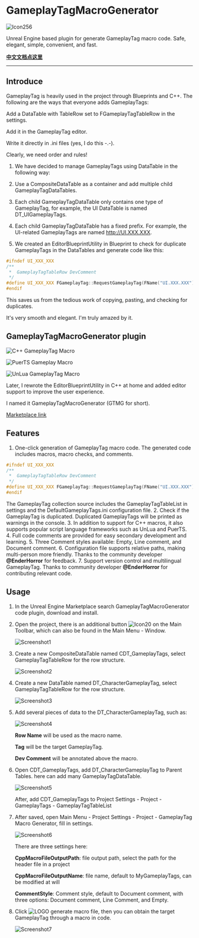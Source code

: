 # GameplayTagMacroGenerator

![Icon256](https://raw.githubusercontent.com/shpz/GameplayTagMacroGenerator/master/images/Icon256.png "LOGO")

Unreal Engine based plugin for generate GameplayTag macro code. Safe, elegant, simple, convenient, and fast.

[**中文文档点这里**](https://zhuanlan.zhihu.com/p/617792556)

---------

## Introduce
GameplayTag is heavily used in the project through Blueprints and C++. The following are the ways that everyone adds GameplayTags:

Add a DataTable with TableRow set to FGameplayTagTableRow in the settings.

Add it in the GameplayTag editor.

Write it directly in .ini files (yes, I do this -.-).

Clearly, we need order and rules!

1. We have decided to manage GameplayTags using DataTable in the following way:

2. Use a CompositeDataTable as a container and add multiple child GameplayTagDataTables.

3. Each child GameplayTagDataTable only contains one type of GameplayTag, for example, the UI DataTable is named DT_UIGameplayTags.

4. Each child GameplayTagDataTable has a fixed prefix. For example, the UI-related GameplayTags are named http://UI.XXX.XXX.

5. We created an EditorBlueprintUtility in Blueprint to check for duplicate GameplayTags in the DataTables and generate code like this:
``` C++
#ifndef UI_XXX_XXX
/**
 *	GameplayTagTableRow DevComment
 */
#define UI_XXX_XXX FGameplayTag::RequestGameplayTag(FName("UI.XXX.XXX"))
#endif
```

This saves us from the tedious work of copying, pasting, and checking for duplicates.

It's very smooth and elegant. I'm truly amazed by it.

## GameplayTagMacroGenerator plugin

![C++ GameplayTag Macro](https://github.com/shpz/GameplayTagMacroGenerator/assets/23391532/5ee30943-73d9-43d3-bdf0-e0b035e7b5ea)

![PuerTS Gameplay Macro](https://github.com/shpz/GameplayTagMacroGenerator/assets/23391532/bb372095-24df-4354-a623-ef43b8784ebc)

![UnLua GameplayTag Macro](https://github.com/shpz/GameplayTagMacroGenerator/assets/23391532/e1fb780b-2ae2-42ff-ab17-a83bfa1e35be)

Later, I rewrote the EditorBlueprintUtility in C++ at home and added editor support to improve the user experience.

I named it GameplayTagMacroGenerator (GTMG for short).

[Marketplace link](https://www.unrealengine.com/marketplace/zh-CN/product/7fcb315a0984496092e5ee3bc48b2606)

## Features

1. One-click generation of GameplayTag macro code. The generated code includes macros, macro checks, and comments.
``` C++
#ifndef UI_XXX_XXX
/**
 *	GameplayTagTableRow DevComment
 */
#define UI_XXX_XXX FGameplayTag::RequestGameplayTag(FName("UI.XXX.XXX"))
#endif
```
The GameplayTag collection source includes the GameplayTagTableList in settings and the DefaultGameplayTags.ini configuration file.
2. Check if the GameplayTag is duplicated. Duplicated GameplayTags will be printed as warnings in the console.
3. In addition to support for C++ macros, it also supports popular script language frameworks such as UnLua and PuerTS.
4. Full code comments are provided for easy secondary development and learning.
5. Three Comment styles available: Empty, Line comment, and Document comment.
6. Configuration file supports relative paths, making multi-person more friendly. Thanks to the community developer **@EnderHorror** for feedback.
7. Support version control and multilingual GameplayTag. Thanks to community developer **@EnderHorror** for contributing relevant code.

## Usage

1. In the Unreal Engine Marketplace search GameplayTagMacroGenerator code plugin, download and install.

2. Open the project, there is an additional button ![Icon20](https://raw.githubusercontent.com/shpz/GameplayTagMacroGenerator/master/images/Icon20.png "LOGO") on the Main Toolbar, which can also be found in the Main Menu - Window.

    ![Screenshot1](https://raw.githubusercontent.com/shpz/GameplayTagMacroGenerator/master/images/Screenshot1.png)

3. Create a new CompositeDataTable named CDT_GameplayTags, select GameplayTagTableRow for the row structure.

    ![Screenshot2](https://raw.githubusercontent.com/shpz/GameplayTagMacroGenerator/master/images/Screenshot2.png)

4. Create a new DataTable named DT_CharacterGameplayTag, select GameplayTagTableRow for the row structure.

    ![Screenshot3](https://raw.githubusercontent.com/shpz/GameplayTagMacroGenerator/master/images/Screenshot3.png)

5. Add several pieces of data to the DT_CharacterGameplayTag, such as:

    ![Screenshot4](https://raw.githubusercontent.com/shpz/GameplayTagMacroGenerator/master/images/Screenshot4.png)

    **Row Name** will be used as the macro name. 

    **Tag** will be the target GameplayTag. 

    **Dev Comment** will be annotated above the macro.

6. Open CDT_GameplayTags, add DT_CharacterGameplayTag to Parent Tables. here can add many GameplayTagDataTable. 

    ![Screenshot5](https://raw.githubusercontent.com/shpz/GameplayTagMacroGenerator/master/images/Screenshot5.png)

    After, add CDT_GameplayTags to Project Settings - Project - GameplayTags - GameplayTagTableList

7. After saved, open Main Menu - Project Settings - Project - GameplayTag Macro Generator, fill in settings.

    ![Screenshot6](https://raw.githubusercontent.com/shpz/GameplayTagMacroGenerator/master/images/Screenshot6.png)

    There are three settings here:

    **CppMacroFileOutputPath**: file output path, select the path for the header file in a project

    **CppMacroFileOutputName**: file name, default to MyGameplayTags, can be modified at will

    **CommentStyle**: Comment style, default to Document comment, with three options: Document comment, Line Comment, and Empty.

8. Click ![LOGO](https://raw.githubusercontent.com/shpz/GameplayTagMacroGenerator/master/images/Icon20.png "LOGO") generate macro file, then you can obtain the target GameplayTag through a macro in code.

    ![Screenshot7](https://raw.githubusercontent.com/shpz/GameplayTagMacroGenerator/master/images/Screenshot8.png)
